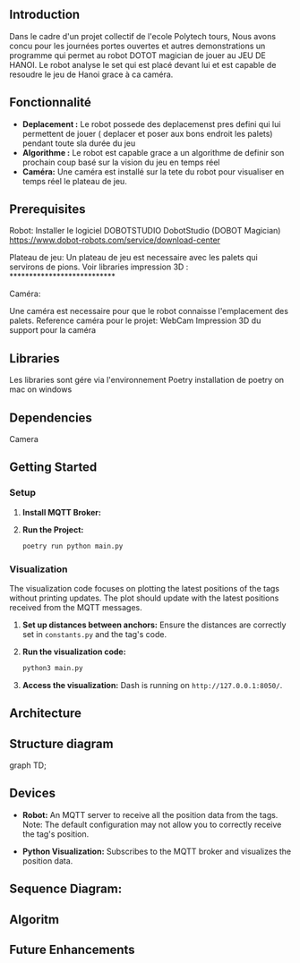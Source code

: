 ## Introduction

Dans le cadre d'un projet collectif de l'ecole Polytech tours, Nous avons concu pour les journées portes ouvertes et autres demonstrations un programme qui permet au robot DOTOT magician de jouer au JEU DE HANOI. Le robot analyse le set qui est placé devant lui et est capable de resoudre le jeu de Hanoi grace à ca caméra.

## Fonctionnalité 

- **Deplacement :** Le robot possede des deplacemenst pres defini qui lui permettent de jouer ( deplacer et poser aux bons endroit les palets) pendant toute sla durée du jeu
- **Algorithme :** Le robot est capable grace a un algorithme de definir son prochain coup basé sur la vision du jeu en temps réel
- **Caméra:** Une caméra est installé sur la tete du robot pour visualiser en temps réel le plateau de jeu.


## Prerequisites

Robot: 
    Installer le logiciel DOBOTSTUDIO DobotStudio (DOBOT Magician)
    https://www.dobot-robots.com/service/download-center

Plateau de jeu:
    Un plateau de jeu est necessaire avec les palets qui servirons de pions.
    Voir libraries impression 3D : ***************************

Caméra:

Une caméra est necessaire pour que le robot connaisse l'emplacement des palets.
Reference caméra pour le projet: WebCam 
Impression 3D du support pour la caméra


## Libraries

Les libraries sont gére via l'environnement Poetry 
installation de poetry 
on mac 
on windows

## Dependencies

Camera







## Getting Started

### Setup

1. **Install MQTT Broker:** 


2. **Run the Project:**
    ```bash
    poetry run python main.py
    ```

### Visualization

The visualization code focuses on plotting the latest positions of the tags without printing updates. The plot should update with the latest positions received from the MQTT messages.

1. **Set up distances between anchors:** Ensure the distances are correctly set in `constants.py` and the tag's code.

2. **Run the visualization code:**
    ```bash
    python3 main.py
    ```
3. **Access the visualization:** Dash is running on `http://127.0.0.1:8050/`.

## Architecture


## Structure diagram 

graph TD;


## Devices


- **Robot:** An MQTT server to receive all the position data from the tags. Note: The default configuration may not allow you to correctly receive the tag's position.

- **Python Visualization:** Subscribes to the MQTT broker and visualizes the position data.

## Sequence Diagram: 


## Algoritm


## Future Enhancements

